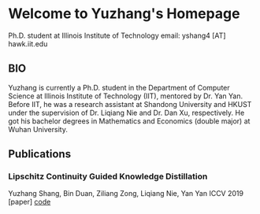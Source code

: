 # Welcome to Yuzhang's  Homepage

Ph.D. student at Illinois Institute of Technology
email: yshang4 [AT] hawk.iit.edu

## BIO
Yuzhang is currently a Ph.D. student in the Department of Computer Science at Illinois Institute of Technology (IIT), mentored by Dr. Yan Yan. Before IIT, he was a research assistant at Shandong University and HKUST under the supervision of Dr. Liqiang Nie and Dr. Dan Xu, respectively. He got his bachelor degrees in Mathematics and Economics (double major) at Wuhan University.

## Publications
### Lipschitz Continuity Guided Knowledge Distillation
Yuzhang Shang, Bin Duan, Ziliang Zong, Liqiang Nie, Yan Yan
ICCV 2019
[paper] [code](https://github.com/42Shawn/LONDON) 

<!-- You can use the [editor on GitHub](https://github.com/42Shawn/yuzhang-github.io/edit/gh-pages/index.md) to maintain and preview the content for your website in Markdown files.

Whenever you commit to this repository, GitHub Pages will run [Jekyll](https://jekyllrb.com/) to rebuild the pages in your site, from the content in your Markdown files.

### Markdown

Markdown is a lightweight and easy-to-use syntax for styling your writing. It includes conventions for

```markdown
Syntax highlighted code block

# Header 1
## Header 2
### Header 3

- Bulleted
- List

1. Numbered
2. List

**Bold** and _Italic_ and `Code` text

[Link](url) and ![Image](src)
```

For more details see [GitHub Flavored Markdown](https://guides.github.com/features/mastering-markdown/).

### Jekyll Themes

Your Pages site will use the layout and styles from the Jekyll theme you have selected in your [repository settings](https://github.com/42Shawn/yuzhang-github.io/settings/pages). The name of this theme is saved in the Jekyll `_config.yml` configuration file.

### Support or Contact

Having trouble with Pages? Check out our [documentation](https://docs.github.com/categories/github-pages-basics/) or [contact support](https://support.github.com/contact) and we’ll help you sort it out.
 -->
